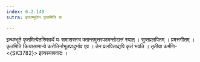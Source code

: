 ```yaml
---
index: 6.2.149
sutra: इत्थम्भूतेन कृतमिति च

---
```

 इत्थम्भूते कृतमित्येतस्मिन्नर्थे यः समासस्तत्र क्तान्तमुत्तरपदमन्तोदात्तं स्यात् । सुप्तप्रलपितम् । प्रमत्तगीतम् । कृतमिति क्रियासामान्ये करोतिर्नाभूतप्रादुर्भाव एव । तेन प्रलपिताद्यपि कृतं भवति । तृतीया कर्मणि-<{SK3782}> इत्यस्यापवादः ।